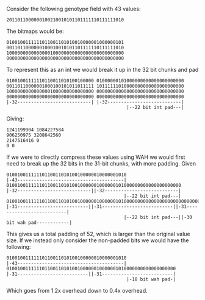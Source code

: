 

Consider the following genotype field with 43 values:

    2011011000000100210010101101111110111111010

The bitmaps would be:

    0100100111111011001101010010000001000000101
    0011011000000100010010101101111110111111010
    1000000000000000100000000000000000000000000
    0000000000000000000000000000000000000000000

To represent this as an int we would break it up in the 32 bit chunks and pad

    01001001111110110011010100100000 01000000101000000000000000000000
    00110110000001000100101011011111 10111111010000000000000000000000
    10000000000000001000000000000000 00000000000000000000000000000000
    00000000000000000000000000000000 00000000000000000000000000000000
    |-32---------------------------| |-32---------------------------|
                                                |--22 bit int pad---|

Giving:

    1241199904 1084227584
    906250975 3208642560   
    2147516416 0
    0 0

If we were to directly compress these values using WAH we would first need to
break up the 32 bits in the 31-bit chunks, with more padding. Given

    01001001111110110011010100100000010000001010
    |-43---------------------------------------|
    0100100111111011001101010010000001000000101000000000000000000000
    |-32---------------------------||-32---------------------------|
                                               |--22 bit int pad---|
    010010011111101100110101001000000100000010100000000000000000000000000000000000000000000000000
    |-31--------------------------||-31--------------------------||-31--------------------------|
                                               |--22 bit int pad---||-30 bit wah pad------------|

This gives us a total padding of 52, which is larger than the original value
size.  If we instead only consider the non-padded bits we would have the following:

    01001001111110110011010100100000010000001010
    |-43---------------------------------------|
    01001001111110110011010100100000010000001010000000000000000000
    |-31--------------------------||-31--------------------------|
                                                |-18 bit wah pad-|

Which goes from 1.2x overhead down to 0.4x overhead.
